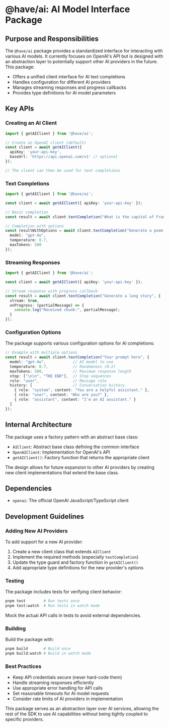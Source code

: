 # @have/ai: AI Model Interface Package

## Purpose and Responsibilities

The `@have/ai` package provides a standardized interface for interacting with various AI models. It currently focuses on OpenAI's API but is designed with an abstraction layer to potentially support other AI providers in the future. This package:

- Offers a unified client interface for AI text completions
- Handles configuration for different AI providers
- Manages streaming responses and progress callbacks
- Provides type definitions for AI model parameters

## Key APIs

### Creating an AI Client

```typescript
import { getAIClient } from '@have/ai';

// Create an OpenAI client (default)
const client = await getAIClient({
  apiKey: 'your-api-key',
  baseUrl: 'https://api.openai.com/v1' // optional
});

// The client can then be used for text completions
```

### Text Completions

```typescript
import { getAIClient } from '@have/ai';

const client = await getAIClient({ apiKey: 'your-api-key' });

// Basic completion
const result = await client.textCompletion("What is the capital of France?");

// Completion with options
const resultWithOptions = await client.textCompletion("Generate a poem about coding", {
  model: "gpt-4o",
  temperature: 0.7,
  maxTokens: 500
});
```

### Streaming Responses

```typescript
import { getAIClient } from '@have/ai';

const client = await getAIClient({ apiKey: 'your-api-key' });

// Stream response with progress callback
const result = await client.textCompletion("Generate a long story", {
  stream: true,
  onProgress: (partialMessage) => {
    console.log("Received chunk:", partialMessage);
  }
});
```

### Configuration Options

The package supports various configuration options for AI completions:

```typescript
// Example with multiple options
const result = await client.textCompletion("Your prompt here", {
  model: "gpt-4o",            // AI model to use
  temperature: 0.7,           // Randomness (0-2)
  maxTokens: 500,             // Maximum response length
  stop: ["\n\n", "THE END"],  // Stop sequences
  role: "user",               // Message role
  history: [                  // Conversation history
    { role: "system", content: "You are a helpful assistant." },
    { role: "user", content: "Who are you?" },
    { role: "assistant", content: "I'm an AI assistant." }
  ]
});
```

## Internal Architecture

The package uses a factory pattern with an abstract base class:

- `AIClient`: Abstract base class defining the common interface
- `OpenAIClient`: Implementation for OpenAI's API
- `getAIClient()`: Factory function that returns the appropriate client

The design allows for future expansion to other AI providers by creating new client implementations that extend the base class.

## Dependencies

- `openai`: The official OpenAI JavaScript/TypeScript client

## Development Guidelines

### Adding New AI Providers

To add support for a new AI provider:

1. Create a new client class that extends `AIClient`
2. Implement the required methods (especially `textCompletion`)
3. Update the type guard and factory function in `getAIClient()`
4. Add appropriate type definitions for the new provider's options

### Testing

The package includes tests for verifying client behavior:

```bash
pnpm test        # Run tests once
pnpm test:watch  # Run tests in watch mode
```

Mock the actual API calls in tests to avoid external dependencies.

### Building

Build the package with:

```bash
pnpm build       # Build once
pnpm build:watch # Build in watch mode
```

### Best Practices

- Keep API credentials secure (never hard-code them)
- Handle streaming responses efficiently
- Use appropriate error handling for API calls
- Set reasonable timeouts for AI model requests
- Consider rate limits of AI providers in implementation

This package serves as an abstraction layer over AI services, allowing the rest of the SDK to use AI capabilities without being tightly coupled to specific providers.